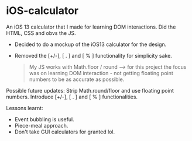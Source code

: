 # iOS-calculator

An iOS 13 calculator that I made for learning DOM interactions. Did the HTML, CSS and obvs the JS.

- Decided to do a mockup of the iOS13 calculator for the design. 
 
- Removed the [+/-], [ . ] and [ % ] functionality for simplicity sake. 
    > My JS works with Math.floor / round --> for this project the focus was on learning DOM interaction - not getting floating point numbers to be as accurate as possible. 

Possible future updates: Strip Math.round/floor and use floating point numbers. Introduce [+/-], [ . ] and [ % ] functionalities.  
   
Lessons learnt: 
  -  Event bubbling is useful.
  -  Piece-meal approach. 
  -  Don't take GUI calculators for granted lol.
 





